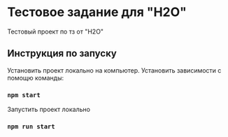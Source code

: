 # Тестовое задание для "H2O"

Тестовый проект по тз от "H2O"

##  Инструкция по запуску

Установить проект локально на компьютер.
Установить зависимости с помощю команды: 

### `npm start`
Запустить проект локально
### `npm run start`



